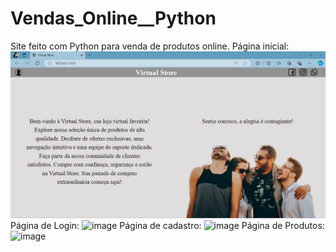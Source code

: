 # Vendas_Online__Python
Site feito com Python para venda de produtos online.
Página inicial:
![Alt text](image.png)
Página de Login:
![image](https://github.com/Gustavovo17102003/Vendas_Online_Python/assets/136706241/556a00f0-f609-496e-81be-efd3d9853835)
Página de cadastro:
![image](https://github.com/Gustavovo17102003/Vendas_Online_Python/assets/136706241/e4124ea6-571f-4a74-b6a6-6fdcb91f52e0)
Página de Produtos:
![image](https://github.com/Gustavovo17102003/Vendas_Online_Python/assets/136706241/9591a4a9-ac39-4b56-a99f-9dd5a3f65a07)




